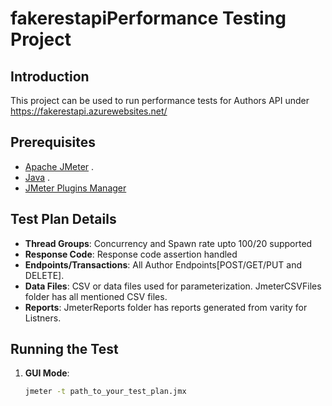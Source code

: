# fakerestapiPerformance Testing Project

## Introduction
This project can be used to run performance tests for Authors API under https://fakerestapi.azurewebsites.net/

## Prerequisites

- [Apache JMeter](https://jmeter.apache.org/download_jmeter.cgi) .
- [Java](https://www.java.com/en/download/) .
- [JMeter Plugins Manager](https://jmeter-plugins.org/wiki/PluginsManager/)

## Test Plan Details

- **Thread Groups**: Concurrency and Spawn rate upto 100/20 supported
- **Response Code**: Response code  assertion handled
- **Endpoints/Transactions**: All Author Endpoints[POST/GET/PUT and DELETE].
- **Data Files**: CSV or data files used for parameterization. JmeterCSVFiles folder has all mentioned CSV files.
- **Reports**: JmeterReports folder has reports generated from varity for Listners.

## Running the Test

1. **GUI Mode**:
   ```bash
   jmeter -t path_to_your_test_plan.jmx
